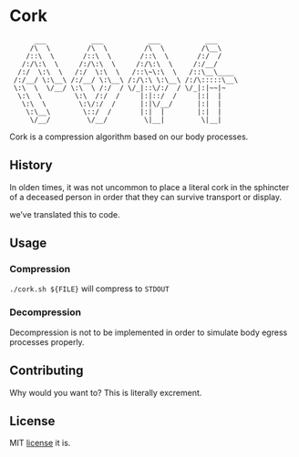 # Cork
```
      ___           ___           ___           ___     
     /\  \         /\  \         /\  \         /\__\    
    /::\  \       /::\  \       /::\  \       /:/  /    
   /:/\:\  \     /:/\:\  \     /:/\:\  \     /:/__/     
  /:/  \:\  \   /:/  \:\  \   /::\~\:\  \   /::\__\____ 
 /:/__/ \:\__\ /:/__/ \:\__\ /:/\:\ \:\__\ /:/\:::::\__\
 \:\  \  \/__/ \:\  \ /:/  / \/_|::\/:/  / \/_|:|~~|~   
  \:\  \        \:\  /:/  /     |:|::/  /     |:|  |    
   \:\  \        \:\/:/  /      |:|\/__/      |:|  |    
    \:\__\        \::/  /       |:|  |        |:|  |    
     \/__/         \/__/         \|__|         \|__|    
```                  
                     

Cork is a compression algorithm based on our body processes.


## History 

In olden times, it was not uncommon to place a literal cork in the sphincter of a deceased person in order that they can survive transport or display.

we’ve translated this to code.

## Usage

### Compression

`./cork.sh ${FILE}` will compress to `STDOUT`

### Decompression

Decompression is not to be implemented in order to simulate body egress processes properly.

## Contributing

Why would you want to? This is literally excrement.

## License

MIT [license](LICENSE) it is.
